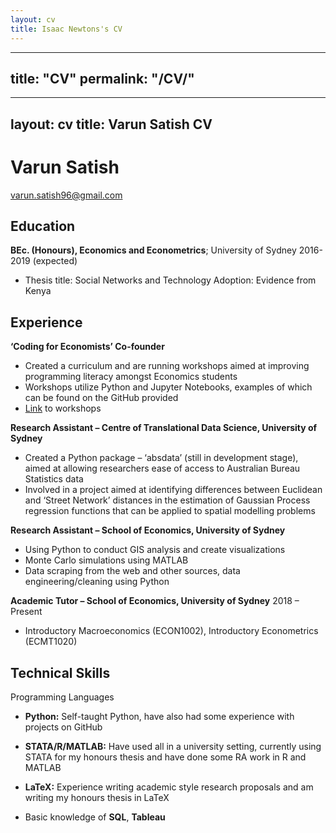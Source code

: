 ```yaml
---
layout: cv
title: Isaac Newtons's CV
---
```

---
title: "CV"
permalink: "/CV/"
---

---
layout: cv
title: Varun Satish CV
---
# Varun Satish

<div id="webaddress">
<a href="varun.satish96@gmail.com">varun.satish96@gmail.com</a>
</div>



Education
---------


**BEc. (Honours), Economics and Econometrics**; University of Sydney 2016-2019 (expected)
* Thesis title: Social Networks and Technology Adoption: Evidence from Kenya


Experience
---------

**‘Coding for Economists’ Co-founder**

* Created a curriculum and are running workshops aimed at improving programming literacy amongst Economics students
* Workshops utilize Python and Jupyter Notebooks, examples of which can be found on the GitHub provided
* [Link](https://github.com/varunsatish/Coding-Tutorials) to workshops

**Research Assistant – Centre of Translational Data Science, University of Sydney**

* Created a Python package – ‘absdata’ (still in development stage), aimed at allowing researchers ease of access to Australian Bureau Statistics data
* Involved in a project aimed at identifying differences between Euclidean and ‘Street Network’ distances in the estimation of Gaussian Process regression functions that can be applied to spatial modelling problems

**Research Assistant – School of Economics, University of Sydney**
* Using Python to conduct GIS analysis and create visualizations
* Monte Carlo simulations using MATLAB
* Data scraping from the web and other sources, data engineering/cleaning using Python

**Academic Tutor – School of Economics, University of Sydney**
2018 – Present
* Introductory Macroeconomics (ECON1002), Introductory Econometrics (ECMT1020)

Technical Skills
--------------------

Programming Languages
* **Python:** Self-taught Python, have also had some experience with projects on GitHub

* **STATA/R/MATLAB:** Have used all in a university setting, currently using STATA for my honours thesis      and have done some RA work in R and MATLAB

* **LaTeX:** Experience writing academic style research proposals and am writing my honours thesis in         LaTeX

* Basic knowledge of **SQL**, **Tableau**

[ref]: https://github.com/varunsatish/Research-Assistant-Work


<!-- ### Footer

Last updated: Jun 2019 -->
